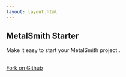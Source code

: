 ```yaml
---
layout: layout.html
---
```


<section class='section intro-section-1'>
    <div class='section-background'></div>
    <div class='section-container'>
        <div class='section-text-container'>
            <h2 class='margin-top-xl'>MetalSmith Starter</h2>
            <p class='intro-paragraph align-left color-gray-light'>
                Make it easy to start your MetalSmith project..
            </p>
            <p class='margin-top-lg align-center'>
                <a class='button' href='https://github.com' title='Check MetalSmith Starter on Github'>
                    <span class='ion-social-github icon'></span>
                    <br />
                    Fork on Github
                </a>
            </p>
        </div>
    </div>
</section>
